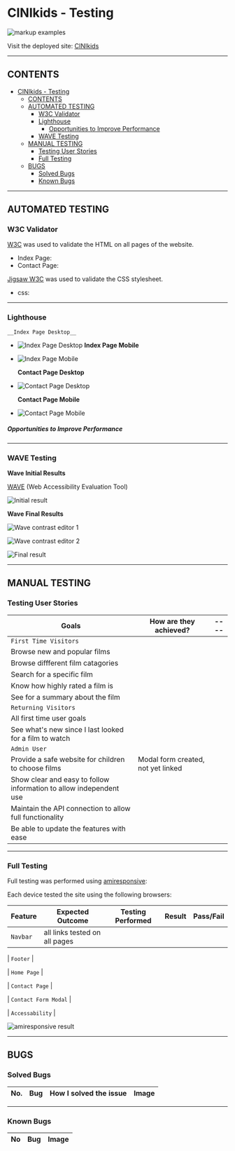 # CINIkids - Testing

![markup examples](#)

Visit the deployed site: [CINIkids](#)

---

## CONTENTS

- [CINIkids - Testing](#cinikids---testing)
  - [CONTENTS](#contents)
  - [AUTOMATED TESTING](#automated-testing)
    - [W3C Validator](#w3c-validator)
    - [Lighthouse](#lighthouse)
        - [Opportunities to Improve Performance](#opportunities-to-improve-performance)
    - [WAVE Testing](#wave-testing)
  - [MANUAL TESTING](#manual-testing)
    - [Testing User Stories](#testing-user-stories)
    - [Full Testing](#full-testing)
  - [BUGS](#bugs)
    - [Solved Bugs](#solved-bugs)
    - [Known Bugs](#known-bugs)

---

## AUTOMATED TESTING

### W3C Validator

[W3C](https://validator.w3.org/) was used to validate the HTML on all pages of the website.

- Index Page:
- Contact Page:

[Jigsaw W3C](https://jigsaw.w3.org/css-validator/) was used to validate the CSS stylesheet.

- css: 

---

### Lighthouse


    __Index Page Desktop__
- ![Index Page Desktop](#)
    __Index Page Mobile__
- ![Index Page Mobile](#)

    __Contact Page Desktop__
- ![Contact Page Desktop](#)

    __Contact Page Mobile__
- ![Contact Page Mobile](#)

##### Opportunities to Improve Performance

---

### WAVE Testing

__Wave Initial Results__

[WAVE](http://wave.webaim.org/) (Web Accessibility Evaluation Tool)

![Initial result](#)


__Wave Final Results__


![Wave contrast editor 1](#)


![Wave contrast editor 2](#)


![Final result](#)

---


## MANUAL TESTING

### Testing User Stories

| Goals                 | How are they achieved? |---- |  
|---------------------------------------------------------------------------------------------------------------------------------------- |-------------------------------------------------------------------------------------------------------------------------------------------- |----------------------------------------------------------------------- |
| `First Time Visitors` | |
| Browse new and popular films |  |   |
| Browse diffferent film catagories |  | |
| Search for a specific film  |  |  |
| Know how highly rated a film is |  | |
| See for a summary about the film |  |
| `Returning Visitors`  |
| All first time user goals |  |       |
| See what's new since I last looked for a film to watch |  |  |
| `Admin User`          |
| Provide a safe website for children to choose films | Modal form created, not yet linked |       |
| Show clear and easy to follow information to allow independent use |  |       |
| Maintain the API connection to allow full functionality |  |       |
| Be able to update the features with ease |  |       |

---

### Full Testing

Full testing was performed using [amiresponsive](https://ui.dev/amiresponsive?url=https://al-ell.github.io/index.html):


Each device tested the site using the following browsers:

| Feature | Expected Outcome | Testing Performed | Result | Pass/Fail |
| ------------------------------------------------------------------------------------------------------------------------------- | -------------------------------------------------------------------------------------------------------------------------------------------------- | ----------------------------------------------------------------------------------------------------------------------------------------------------------------------------------------------------------------------------------------------------------------------------- | ------------------------------------------------------------------------------------------------------------------------------------------------ | ---------------------------------- |
| `Navbar` | all links tested on all pages  |

| `Footer`             |

| `Home Page`          |

| `Contact Page`          |

| `Contact Form Modal` |

| `Accessability` |


![amiresponsive result](#)

---

## BUGS

### Solved Bugs

| No. | Bug | How I solved the issue | Image |
|---|---------------------------------------------------------------------------------------------------|-------------------------------------------------------------------------------------------------------------------------------------------------------------------------------------------------------------------------------------------------------------------------------------------------------------------------------------------------------------------------------------------------------------------------------|--------------------------------------------------------------------------------------------------------------------| 

---

### Known Bugs

| No  | Bug | Image | 
| ------ |--------------------------------------------------------------------------------------------------------------------------------------------------------------------------------------------------------------------------------------------------------------------------------------------------------------------------------------------------------------------------------------------------------------- | --------------------------------------------------------------------------------------------------------------------------------------------------------------------------------------------------------------------------------------------------------------- | 
